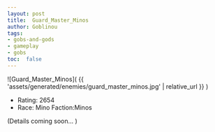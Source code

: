 ```yaml
---
layout: post
title:  Guard_Master_Minos
author: Goblinou
tags:
- gobs-and-gods
- gameplay
- gobs
toc:  false
---
```


![Guard_Master_Minos]( {{ 'assets/generated/enemies/guard_master_minos.jpg' | relative_url }} )
- Rating: 2654
- Race: Mino  Faction:Minos

(Details coming soon... )